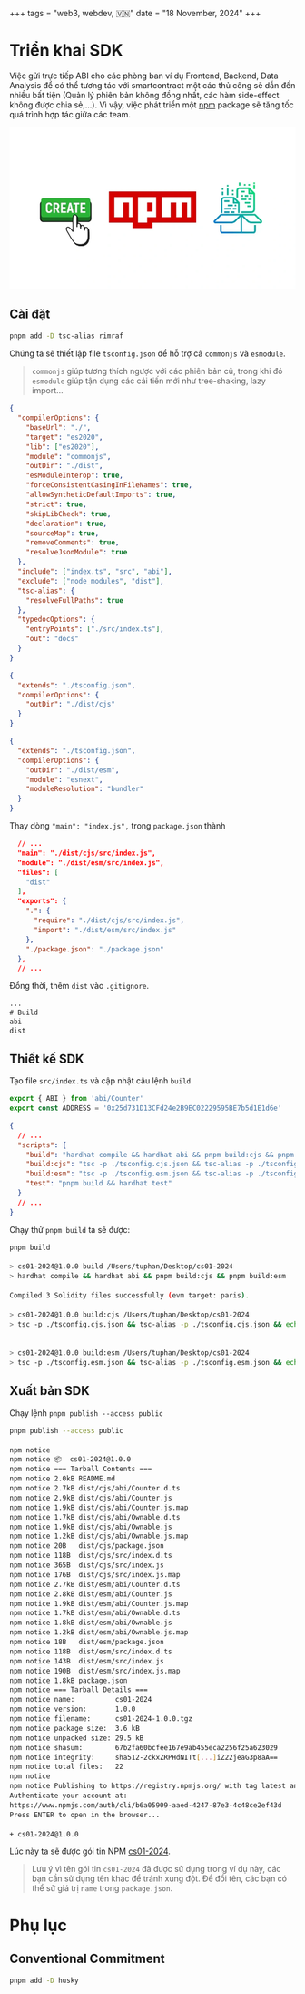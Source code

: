 +++
tags = "web3, webdev, 🇻🇳"
date = "18 November, 2024"
+++

# Triển khai SDK

Việc gửi trực tiếp ABI cho các phòng ban ví dụ Frontend, Backend, Data Analysis để có thể tương tác với smartcontract một các thủ công sẽ dẫn đến nhiều bất tiện (Quản lý phiên bản không đồng nhất, các hàm side-effect không được chia sẻ,...). Vì vậy, việc phát triển một [npm](https://www.npmjs.com/) package sẽ tăng tốc quá trình hợp tác giữa các team.

![npmjs.com](./npmjs.webp)

## Cài đặt

```bash
pnpm add -D tsc-alias rimraf
```

Chúng ta sẽ thiết lập file `tsconfig.json` để hỗ trợ cả `commonjs` và `esmodule`.

> `commonjs` giúp tương thích ngược với các phiên bản cũ, trong khi đó `esmodule` giúp tận dụng các cải tiến mới như tree-shaking, lazy import...

```json label="tsconfig.json" group="ts"
{
  "compilerOptions": {
    "baseUrl": "./",
    "target": "es2020",
    "lib": ["es2020"],
    "module": "commonjs",
    "outDir": "./dist",
    "esModuleInterop": true,
    "forceConsistentCasingInFileNames": true,
    "allowSyntheticDefaultImports": true,
    "strict": true,
    "skipLibCheck": true,
    "declaration": true,
    "sourceMap": true,
    "removeComments": true,
    "resolveJsonModule": true
  },
  "include": ["index.ts", "src", "abi"],
  "exclude": ["node_modules", "dist"],
  "tsc-alias": {
    "resolveFullPaths": true
  },
  "typedocOptions": {
    "entryPoints": ["./src/index.ts"],
    "out": "docs"
  }
}
```

```json label="tsconfig.cjs.json" group="ts"
{
  "extends": "./tsconfig.json",
  "compilerOptions": {
    "outDir": "./dist/cjs"
  }
}
```

```json label="tsconfig.esm.json" group="ts"
{
  "extends": "./tsconfig.json",
  "compilerOptions": {
    "outDir": "./dist/esm",
    "module": "esnext",
    "moduleResolution": "bundler"
  }
}
```

Thay dòng `"main": "index.js",` trong `package.json` thành

```json label="package.json" group="package"
  // ...
  "main": "./dist/cjs/src/index.js",
  "module": "./dist/esm/src/index.js",
  "files": [
    "dist"
  ],
  "exports": {
    ".": {
      "require": "./dist/cjs/src/index.js",
      "import": "./dist/esm/src/index.js"
    },
    "./package.json": "./package.json"
  },
  // ...
```

Đồng thời, thêm `dist` vào `.gitignore`.

```text label=".gitignore" group="gitignore"
...
# Build
abi
dist
```

## Thiết kế SDK

Tạo file `src/index.ts` và cập nhật câu lệnh `build`

```ts label="src/index.ts" group="sdk"
export { ABI } from 'abi/Counter'
export const ADDRESS = '0x25d731D13CFd24e2B9EC02229595BE7b5d1E1d6e'
```

```json label="package.json" group="build"
{
  // ...
  "scripts": {
    "build": "hardhat compile && hardhat abi && pnpm build:cjs && pnpm build:esm",
    "build:cjs": "tsc -p ./tsconfig.cjs.json && tsc-alias -p ./tsconfig.cjs.json && echo '{\"type\":\"commonjs\"}' > ./dist/cjs/package.json",
    "build:esm": "tsc -p ./tsconfig.esm.json && tsc-alias -p ./tsconfig.esm.json && echo '{\"type\":\"module\"}' > ./dist/esm/package.json",
    "test": "pnpm build && hardhat test"
  }
  // ...
}
```

Chạy thử `pnpm build` ta sẽ được:

```bash
pnpm build

> cs01-2024@1.0.0 build /Users/tuphan/Desktop/cs01-2024
> hardhat compile && hardhat abi && pnpm build:cjs && pnpm build:esm

Compiled 3 Solidity files successfully (evm target: paris).

> cs01-2024@1.0.0 build:cjs /Users/tuphan/Desktop/cs01-2024
> tsc -p ./tsconfig.cjs.json && tsc-alias -p ./tsconfig.cjs.json && echo '{"type":"commonjs"}' > ./dist/cjs/package.json


> cs01-2024@1.0.0 build:esm /Users/tuphan/Desktop/cs01-2024
> tsc -p ./tsconfig.esm.json && tsc-alias -p ./tsconfig.esm.json && echo '{"type":"module"}' > ./dist/esm/package.json
```

## Xuất bản SDK

Chạy lệnh `pnpm publish --access public`

```bash
pnpm publish --access public

npm notice
npm notice 📦  cs01-2024@1.0.0
npm notice === Tarball Contents ===
npm notice 2.0kB README.md
npm notice 2.7kB dist/cjs/abi/Counter.d.ts
npm notice 2.9kB dist/cjs/abi/Counter.js
npm notice 1.9kB dist/cjs/abi/Counter.js.map
npm notice 1.7kB dist/cjs/abi/Ownable.d.ts
npm notice 1.9kB dist/cjs/abi/Ownable.js
npm notice 1.2kB dist/cjs/abi/Ownable.js.map
npm notice 20B   dist/cjs/package.json
npm notice 118B  dist/cjs/src/index.d.ts
npm notice 365B  dist/cjs/src/index.js
npm notice 176B  dist/cjs/src/index.js.map
npm notice 2.7kB dist/esm/abi/Counter.d.ts
npm notice 2.8kB dist/esm/abi/Counter.js
npm notice 1.9kB dist/esm/abi/Counter.js.map
npm notice 1.7kB dist/esm/abi/Ownable.d.ts
npm notice 1.8kB dist/esm/abi/Ownable.js
npm notice 1.2kB dist/esm/abi/Ownable.js.map
npm notice 18B   dist/esm/package.json
npm notice 118B  dist/esm/src/index.d.ts
npm notice 143B  dist/esm/src/index.js
npm notice 190B  dist/esm/src/index.js.map
npm notice 1.8kB package.json
npm notice === Tarball Details ===
npm notice name:          cs01-2024
npm notice version:       1.0.0
npm notice filename:      cs01-2024-1.0.0.tgz
npm notice package size:  3.6 kB
npm notice unpacked size: 29.5 kB
npm notice shasum:        67b2fa60bcfee167e9ab455eca2256f25a623029
npm notice integrity:     sha512-2ckxZRPHdNITt[...]iZ22jeaG3p8aA==
npm notice total files:   22
npm notice
npm notice Publishing to https://registry.npmjs.org/ with tag latest and public access
Authenticate your account at:
https://www.npmjs.com/auth/cli/b6a05909-aaed-4247-87e3-4c48ce2ef43d
Press ENTER to open in the browser...

+ cs01-2024@1.0.0
```

Lúc này ta sẽ được gói tin NPM [cs01-2024](https://www.npmjs.com/package/cs01-2024).

> Lưu ý vì tên gói tin `cs01-2024` đã được sử dụng trong ví dụ này, các bạn cần sử dụng tên khác để tránh xung đột. Để đổi tên, các bạn có thể sử giá trị `name` trong `package.json`.

# Phụ lục

## Conventional Commitment

```bash
pnpm add -D husky
```
